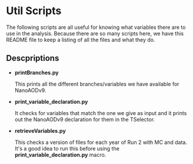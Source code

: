# Util Scripts
The following scripts are all useful for knowing what variables there are to use in the analysis. Because there are so many scripts here, we have this README file to keep a listing of all the files and what they do.

## Descpriptions

- **printBranches.py**

  This prints all the different branches/variables we have available for NanoAODv9.

- **print_variable_declaration.py**

  It checks for variables that match the one we give as input and it prints out the NanoAODv9 declaration for them in the TSelector.

- **retrieveVariables.py**

  This checks a version of files for each year of Run 2 with MC and data. It's a good idea to run this before using the **print_variable_declaration.py** macro.
